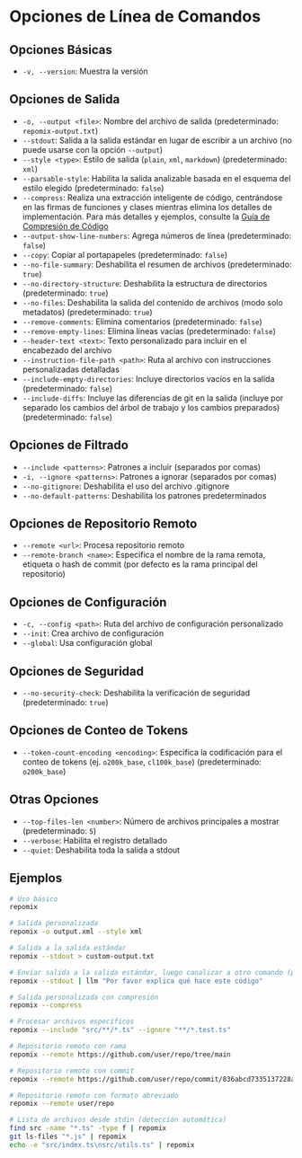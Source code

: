 # Opciones de Línea de Comandos

## Opciones Básicas
- `-v, --version`: Muestra la versión

## Opciones de Salida
- `-o, --output <file>`: Nombre del archivo de salida (predeterminado: `repomix-output.txt`)
- `--stdout`: Salida a la salida estándar en lugar de escribir a un archivo (no puede usarse con la opción `--output`)
- `--style <type>`: Estilo de salida (`plain`, `xml`, `markdown`) (predeterminado: `xml`)
- `--parsable-style`: Habilita la salida analizable basada en el esquema del estilo elegido (predeterminado: `false`)
- `--compress`: Realiza una extracción inteligente de código, centrándose en las firmas de funciones y clases mientras elimina los detalles de implementación. Para más detalles y ejemplos, consulte la [Guía de Compresión de Código](code-compress)
- `--output-show-line-numbers`: Agrega números de línea (predeterminado: `false`)
- `--copy`: Copiar al portapapeles (predeterminado: `false`)
- `--no-file-summary`: Deshabilita el resumen de archivos (predeterminado: `true`)
- `--no-directory-structure`: Deshabilita la estructura de directorios (predeterminado: `true`)
- `--no-files`: Deshabilita la salida del contenido de archivos (modo solo metadatos) (predeterminado: `true`)
- `--remove-comments`: Elimina comentarios (predeterminado: `false`)
- `--remove-empty-lines`: Elimina líneas vacías (predeterminado: `false`)
- `--header-text <text>`: Texto personalizado para incluir en el encabezado del archivo
- `--instruction-file-path <path>`: Ruta al archivo con instrucciones personalizadas detalladas
- `--include-empty-directories`: Incluye directorios vacíos en la salida (predeterminado: `false`)
- `--include-diffs`: Incluye las diferencias de git en la salida (incluye por separado los cambios del árbol de trabajo y los cambios preparados) (predeterminado: `false`)

## Opciones de Filtrado
- `--include <patterns>`: Patrones a incluir (separados por comas)
- `-i, --ignore <patterns>`: Patrones a ignorar (separados por comas)
- `--no-gitignore`: Deshabilita el uso del archivo .gitignore
- `--no-default-patterns`: Deshabilita los patrones predeterminados

## Opciones de Repositorio Remoto
- `--remote <url>`: Procesa repositorio remoto
- `--remote-branch <name>`: Especifica el nombre de la rama remota, etiqueta o hash de commit (por defecto es la rama principal del repositorio)

## Opciones de Configuración
- `-c, --config <path>`: Ruta del archivo de configuración personalizado
- `--init`: Crea archivo de configuración
- `--global`: Usa configuración global

## Opciones de Seguridad
- `--no-security-check`: Deshabilita la verificación de seguridad (predeterminado: `true`)

## Opciones de Conteo de Tokens
- `--token-count-encoding <encoding>`: Especifica la codificación para el conteo de tokens (ej. `o200k_base`, `cl100k_base`) (predeterminado: `o200k_base`)

## Otras Opciones
- `--top-files-len <number>`: Número de archivos principales a mostrar (predeterminado: `5`)
- `--verbose`: Habilita el registro detallado
- `--quiet`: Deshabilita toda la salida a stdout

## Ejemplos

```bash
# Uso básico
repomix

# Salida personalizada
repomix -o output.xml --style xml

# Salida a la salida estándar
repomix --stdout > custom-output.txt

# Enviar salida a la salida estándar, luego canalizar a otro comando (por ejemplo, simonw/llm)
repomix --stdout | llm "Por favor explica qué hace este código"

# Salida personalizada con compresión
repomix --compress

# Procesar archivos específicos
repomix --include "src/**/*.ts" --ignore "**/*.test.ts"

# Repositorio remoto con rama
repomix --remote https://github.com/user/repo/tree/main

# Repositorio remoto con commit
repomix --remote https://github.com/user/repo/commit/836abcd7335137228ad77feb28655d85712680f1

# Repositorio remoto con formato abreviado
repomix --remote user/repo

# Lista de archivos desde stdin (detección automática)
find src -name "*.ts" -type f | repomix
git ls-files "*.js" | repomix
echo -e "src/index.ts\nsrc/utils.ts" | repomix
```
